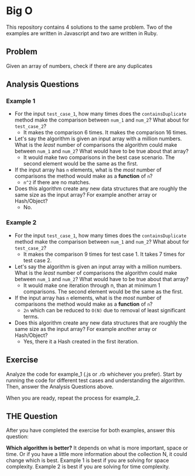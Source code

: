 # Big O

This repository contains 4 solutions to the same problem. Two of the examples are written in Javascript and two are written in Ruby.

## Problem

Given an array of numbers, check if there are any duplicates

## Analysis Questions
### Example 1
* For the input `test_case_1`, how many times does the `containsDuplicate` method make the comparison between `num_1` and `num_2`? What about for `test_case_2`?
  * It makes the comparison 6 times. It makes the comparison 16 times. 
* Let's say the algorithm is given an input array with a million numbers. What is the *least* number of comparisons the algorithm could make between `num_1` and `num_2`? What would have to be true about that array?
  * It would make two comparisons in the best case scenario. The second element would be the same as the first.
* If the input array has `n` elements, what is the *most* number of comparisons the method would make as a **function** of `n`?
  * `n^2` if there are no matches.
* Does this algorithm create any new data structures that are roughly the same size as the input array? For example another array or Hash/Object?
  * No.

### Example 2
* For the input `test_case_1`, how many times does the `containsDuplicate` method make the comparison between `num_1` and `num_2`? What about for `test_case_2`?
  * It makes the comparison 9 times for test case 1. It takes 7 times for test case 2.
* Let's say the algorithm is given an input array with a million numbers. What is the *least* number of comparisons the algorithm could make between `num_1` and `num_2`? What would have to be true about that array?
  * It would make one iteration through n, than at minimum 1 comparisons. The second element would be the same as the first.
* If the input array has `n` elements, what is the *most* number of comparisons the method would make as a **function** of `n`?
  * `2n` which can be reduced to `O(N)` due to removal of least significant terms.
* Does this algorithm create any new data structures that are roughly the same size as the input array? For example another array or Hash/Object?
  * Yes, there it a Hash created in the first iteration.
## Exercise

Analyze the code for example_1 (.js or .rb whichever you prefer). Start by running the code for different test cases and understanding the algorithm. Then, answer the Analysis Questions above.

When you are ready, repeat the process for example_2.

## THE Question

After you have completed the exercise for both examples, answer this question:

**Which algorithm is better?**
It depends on what is more important, space or time. Or if you have a little more information about the collection N, it could change which is best.
Example 1 is best if you are solving for space complexity.
Example 2 is best if you are solving for time complexity. 
